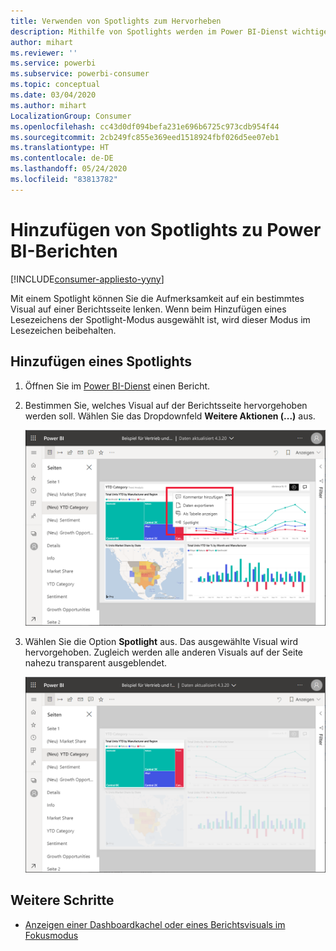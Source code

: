 ```yaml
---
title: Verwenden von Spotlights zum Hervorheben
description: Mithilfe von Spotlights werden im Power BI-Dienst wichtige Daten und Erkenntnisse hervorgehoben.
author: mihart
ms.reviewer: ''
ms.service: powerbi
ms.subservice: powerbi-consumer
ms.topic: conceptual
ms.date: 03/04/2020
ms.author: mihart
LocalizationGroup: Consumer
ms.openlocfilehash: cc43d0df094befa231e696b6725c973cdb954f44
ms.sourcegitcommit: 2cb249fc855e369eed1518924fbf026d5ee07eb1
ms.translationtype: HT
ms.contentlocale: de-DE
ms.lasthandoff: 05/24/2020
ms.locfileid: "83813782"
---
```

# <a name="add-spotlights-to-power-bi-reports"></a>Hinzufügen von Spotlights zu Power BI-Berichten

[!INCLUDE[consumer-appliesto-yyny](../includes/consumer-appliesto-yyny.md)]

Mit einem Spotlight können Sie die Aufmerksamkeit auf ein bestimmtes Visual auf einer Berichtsseite lenken.  Wenn beim Hinzufügen eines Lesezeichens der Spotlight-Modus ausgewählt ist, wird dieser Modus im Lesezeichen beibehalten.

## <a name="add-a-spotlight"></a>Hinzufügen eines Spotlights

1. Öffnen Sie im [Power BI-Dienst](end-user-report-open.md) einen Bericht.

2. Bestimmen Sie, welches Visual auf der Berichtsseite hervorgehoben werden soll. Wählen Sie das Dropdownfeld **Weitere Aktionen (...)** aus.  

    ![Vergleich von Spotlight und Fokusmodus](media/end-user-spotlight/power-bi-spotlight.png)

3. Wählen Sie die Option **Spotlight** aus. Das ausgewählte Visual wird hervorgehoben. Zugleich werden alle anderen Visuals auf der Seite nahezu transparent ausgeblendet. 

    ![Spotlight-Modus](media/end-user-spotlight/power-bi-spotlighted.png)



## <a name="next-steps"></a>Weitere Schritte

* [Anzeigen einer Dashboardkachel oder eines Berichtsvisuals im Fokusmodus](end-user-focus.md)

